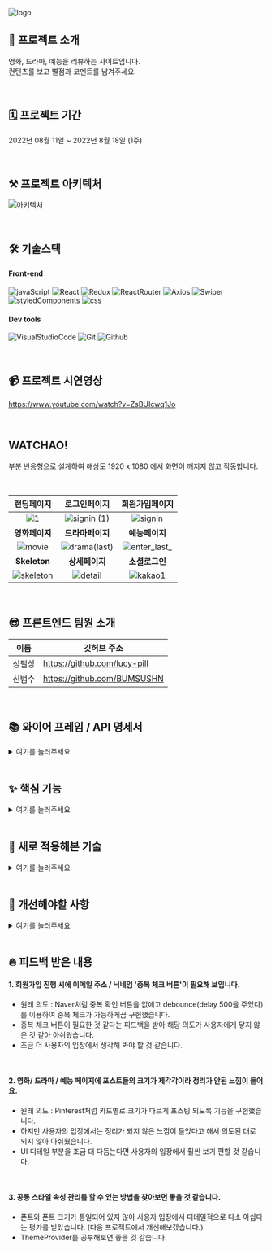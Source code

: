 ![logo](https://user-images.githubusercontent.com/109033607/185214064-b9bb56c9-b2e1-4532-b0ec-3fd59c722075.png)
## 🙌 프로젝트 소개
영화, 드라마, 예능을 리뷰하는 사이트입니다.<br>
컨텐츠를 보고 별점과 코멘트를 남겨주세요.

<br>

## 🗓 프로젝트 기간
2022년 08월 11일 ~ 2022년 8월 18일 (1주)

<br>

## ⚒️ 프로젝트 아키텍처
![아키텍처](https://user-images.githubusercontent.com/109033607/185400322-46969d75-1e63-4b03-b2e2-303f7e8c3a86.png)

<br>

## 🛠 기술스택
#### Front-end
![javaScript](https://camo.githubusercontent.com/fe1c8df487dbc029d3a1819dcc5bf79e066f1307131191ac2b02de8c3c55da81/68747470733a2f2f696d672e736869656c64732e696f2f62616467652f4a6176615363726970742d4637444631453f7374796c653d266c6f676f3d4a617661536372697074266c6f676f436f6c6f723d7768697465)
![React](https://camo.githubusercontent.com/34c6a7afcc16731e2c4d73f3af9b275b172b2e46dc1e82be3f121a71fe067de9/68747470733a2f2f696d672e736869656c64732e696f2f62616467652f52656163742d3631444146423f7374796c653d266c6f676f3d5265616374266c6f676f436f6c6f723d7768697465)
![Redux](https://camo.githubusercontent.com/d58ceb12a14709c7049878ae358ef7628e42d4276108b758cbb66a8922e7ef3e/68747470733a2f2f696d672e736869656c64732e696f2f62616467652f52656475782d3736344142433f7374796c653d266c6f676f3d5265647578266c6f676f436f6c6f723d7768697465)
![ReactRouter](https://camo.githubusercontent.com/d257f8e18789ba1e6d34a9c63cbe150083c96b6f0da2eb059ae02422914ea80a/68747470733a2f2f696d672e736869656c64732e696f2f62616467652f526561637420526f757465722d4341343234353f7374796c653d266c6f676f3d526561637420526f75746572266c6f676f436f6c6f723d7768697465)
![Axios](https://camo.githubusercontent.com/809053601ae7a670d58865bd88e0f313cc5ced1c0915ff43aeb2ad1d1bf252c2/68747470733a2f2f696d672e736869656c64732e696f2f62616467652f4178696f732d3638323865323f7374796c653d)
![Swiper](https://camo.githubusercontent.com/2a4027d72d8e0d2938ad47bd8e4274fee26f286e464ce62c492a3dc2ff09b174/68747470733a2f2f696d672e736869656c64732e696f2f62616467652f5377697065722d3633333246363f7374796c653d266c6f676f3d537769706572266c6f676f436f6c6f723d7768697465)
![styledComponents](https://camo.githubusercontent.com/8d29f15964b1cb2254deccb293a2c444eee52078b3d448b6149c17c5ab40d2ce/68747470733a2f2f696d672e736869656c64732e696f2f62616467652f7374796c65642d636f6d706f6e656e74732d4442373039333f7374796c653d266c6f676f3d7374796c65642d636f6d706f6e656e7473266c6f676f436f6c6f723d7768697465)
![css](https://camo.githubusercontent.com/c774b3527d1dfaea9ddb6a253fc0bad0b819a570a9da14adf2eb02279ae8f5d7/68747470733a2f2f696d672e736869656c64732e696f2f62616467652f4353532d3135373242363f7374796c653d266c6f676f3d43535333266c6f676f436f6c6f723d7768697465)
#### Dev tools
![VisualStudioCode](https://camo.githubusercontent.com/e9f45e009429d35852b90e211cac4d3881b18471d8faa43b24bdaf4c8a19723b/68747470733a2f2f696d672e736869656c64732e696f2f62616467652f56697375616c2053747564696f20436f64652d3030374143433f7374796c653d266c6f676f3d56697375616c2053747564696f20436f6465266c6f676f436f6c6f723d7768697465)
![Git](https://camo.githubusercontent.com/a5e39b99ce3f82aa5b1d04379575311317fccec3787a98f9e8b94b4034142d3e/68747470733a2f2f696d672e736869656c64732e696f2f62616467652f4769742d4630353033323f7374796c653d266c6f676f3d476974266c6f676f436f6c6f723d7768697465)
![Github](https://camo.githubusercontent.com/245d233220d2b61c6e4c7177cf60be551e2be541c43c4deb25cd935903745233/68747470733a2f2f696d672e736869656c64732e696f2f62616467652f4769744875622d3138313731373f7374796c653d266c6f676f3d476974487562266c6f676f436f6c6f723d7768697465)

<br>

## 📹 프로젝트 시연영상
https://www.youtube.com/watch?v=ZsBUIcwq1Jo

<br>


## WATCHAO!
부분 반응형으로 설계하여 해상도 1920 x 1080 에서 화면이 깨지지 않고 작동합니다.

<br>

**랜딩페이지**|**로그인페이지**|**회원가입페이지**
:--------:|:--------:|:--------:|
![1](https://user-images.githubusercontent.com/109033607/185373925-2b4cb14c-ef40-4aa2-af7e-62a911b3050e.gif)|![signin (1)](https://user-images.githubusercontent.com/109033607/185381014-cbcac032-7596-4960-bdc8-5335633efc74.gif)|![signin](https://user-images.githubusercontent.com/109033607/185379009-2ebe9703-234b-4d6c-9911-bb380e213ded.gif)
**영화페이지**|**드라마페이지**|**예능페이지**
![movie](https://user-images.githubusercontent.com/109033607/185410980-ed3dd1e0-a6dc-4754-aaa0-40237b82fcf3.gif)|![drama(last)](https://user-images.githubusercontent.com/109033607/185412749-a3d56bcb-1438-4a3f-b3be-30867baf2074.gif)|![enter_last_](https://user-images.githubusercontent.com/109033607/185411076-072a1938-ce8c-4b0e-914f-1514a6006e77.gif)
**Skeleton**|**상세페이지**|**소셜로그인**
![skeleton](https://user-images.githubusercontent.com/109033607/185400797-b69f8c66-0e4a-46e1-b454-40fb823591f5.gif)|![detail](https://user-images.githubusercontent.com/109033607/185377409-ee00f24e-17b8-4f9f-8371-a6eeefc6a3ba.gif)|![kakao1](https://user-images.githubusercontent.com/109033607/185375564-89df8ba9-3fed-4a9e-9844-d50624af1e3e.gif)

<br>

## 😎 프론트엔드 팀원 소개<br>
이름 | 깃허브 주소 |
---|---|
성필상|https://github.com/lucy-pill
신범수|https://github.com/BUMSUSHN

<br>

## 📚 와이어 프레임 / API 명세서<br>
<details>
<summary>여기를 눌러주세요</summary>
<div markdown="1">

<br>
  
[figma로 열기](https://www.figma.com/file/dapEFyHroe0F7veKdijnio/Mini-Project?node-id=0%3A1)
<br>

[노션으로 열기](https://www.notion.so/5-abb0b2421aa6449abd1b7a4251a9e819)

</div>
</details>
<br>

## ✨ 핵심 기능<br>
<details>
<summary>여기를 눌러주세요</summary>
<div markdown="1">

<br>

### # 공통 기능
- Input 상태 관리하기 : useRef를 이용하여 input창을 초기화할 수 있습니다. 
<br>

#### 1. 랜딩 페이지
- Swiper를 이용하여 포스팅된 카드들을 확인할 수 있습니다.
<br>

#### 2. 로그인
- 소셜 로그인 : 카카오톡으로 간단하게 로그인할 수 있습니다.
<br>

#### 3. 회원가입
- 이메일 주소 & 닉네임 : 중복 체크 버튼을 없애고 debounce를 이용하여 중복 체크를 진행하였습니다.
- 비밀번호 : on/off 버튼을 이용하여 비밀번호 입력 시 노출되지 않게 설정했습니다.
<br>

#### 4. 영화 / 드라마 / 예능 페이지
- Grid를 이용하여 페이지에 생동감을 주었습니다.
- 로그아웃 상태에서 버튼 클릭 시 '로그인 후에 이용 바랍니다' 알림창을 띄우고 로그인 페이지로 이동합니다.
- 좋아요 👍 : 포스트가 좋아요를 많이 받은 순서대로 정렬됩니다
- 별점⭐⭐⭐⭐⭐을 통해 직관적인 후기 참조가 가능합니다.
<br>

#### 5. 상세페이지
- 댓글 CRUD 기능 구현
- 댓글 기능을 통해, 다른 사용자와 경험을 공유 할 수 있습니다.
</div>
</details>

<br>

## 🚀 새로 적용해본 기술<br>

<details>
<summary>여기를 눌러주세요</summary>
<div markdown="1">

<br>

#### 1. 쿠키
- react-cookie 사용 시 path를 잘 지정하였는데도 값을 못 가지고 오는 경우가 있어 browser storage에 저장을 하였습니다.
- 다음 프로젝트에서는 패키지가 아닌 직접 작성하여 사용할 예정입니다.

<br>

#### 2. 댓글
- 좋아요 / 수정은 시간 부족으로 적용을 못했습니다. 다음 프로젝트에서는 적용할 예정입니다.

<br>

#### 3. 포스트
- 수정 / 이미지 드래그 앤 드롭은 시간 부족으로 적용을 못했습니다. 다음 프로젝트에서는 적용할 예정입니다.

<br>

#### 4. interceptor 통한 에러 처리 관리
- 토큰 만료 에러, 통신 에러 등 에러 처리 관련 로직이 좀 더 치밀하게 짜여야겠다고 생각이 되었습니다.

<br>

#### 5. 카카오 이외 추가 소셜 로그인
- 네이버 로그인은 디자인 커스텀이 어려워 배제하였고, 다음 프로젝트에서는 구글 로그인을 적용해 볼 예정입니다.

<br>
  
</div>
</details>

<br>

## 📖 개선해야할 사항<br>

<details>
<summary>여기를 눌러주세요</summary>
<div markdown="1">

<br>

#### 1. 쿠키
 - react-cookie 사용 시 path를 잘 지정하였는데도 값을 못 가지고 오는 경우가 있어 browser storage에 저장을 하였습니다.
 - 다음 프로젝트에서는 패키지가 아닌 직접 작성하여 사용할 예정입니다.

<br>

#### 2. 댓글
 - 좋아요 / 수정은 시간 부족으로 적용을 못했습니다. (다음 프로젝트에서는 적용할 예정입니다.)

<br>

#### 3. 포스트
 - 수정 / 이미지 drag & drop은 시간 부족으로 적용을 못했습니다. (다음 프로젝트에서는 적용할 예정입니다.)

<br>

#### 4. interceptor 통한 에러 처리 관리
 - 토큰 만료 에러, 통신에러 등 에러 처리 관련 로직이 좀 더 치밀하게 짜여야겠다고 생각이 되었습니다.

<br>

#### 5. 카카오 이외 추가 소셜 로그인
 - 네이버 로그인은 디자인 커스텀이 어려워 배제하였고, 다음 프로젝트에서는 구글 로그인을 적용해 볼 예정입니다.

<br>

</div>
</details>

<br>

## 🔥 피드백 받은 내용<br>

#### 1. 회원가입 진행 시에 이메일 주소 / 닉네임 '중복 체크 버튼'이 필요해 보입니다.
- 원래 의도 : Naver처럼 중복 확인 버튼을 없애고 debounce(delay 500을 주었다)를 이용하여 중복 체크가 가능하게끔 구현했습니다.
- 중복 체크 버튼이 필요한 것 같다는 피드백을 받아 해당 의도가 사용자에게 닿지 않은 것 같아 아쉬웠습니다. 
- 조금 더 사용자의 입장에서 생각해 봐야 할 것 같습니다.

<br>

#### 2. 영화/ 드라마 / 예능 페이지에 포스트들의 크기가 제각각이라 정리가 안된 느낌이 들어요.
- 원래 의도 : Pinterest처럼 카드별로 크기가 다르게 포스팅 되도록 기능을 구현했습니다.
- 하지만 사용자의 입장에서는 정리가 되지 않은 느낌이 들었다고 해서 의도된 대로 되지 않아 아쉬웠습니다.
- UI 디테일 부분을 조금 더 다듬는다면 사용자의 입장에서 훨씬 보기 편할 것 같습니다.

<br>

#### 3. 공통 스타일 속성 관리를 할 수 있는 방법을 찾아보면 좋을 것 같습니다.
- 폰트와 폰트 크기가 통일되어 있지 않아 사용자 입장에서 디테일적으로 다소 아쉽다는 평가를 받았습니다. (다음 프로젝트에서 개선해보겠습니다.)   
- ThemeProvider를 공부해보면 좋을 것 같습니다.
 
<br>
